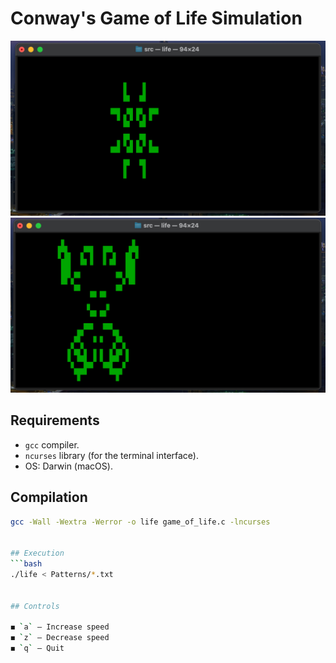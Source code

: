 # Conway's Game of Life Simulation

![image](images/img1.png)
![image](images/img2.png)


## Requirements

- `gcc` compiler.
- `ncurses` library (for the terminal interface).
- OS: Darwin (macOS).


## Compilation
```bash
gcc -Wall -Wextra -Werror -o life game_of_life.c -lncurses


## Execution
```bash
./life < Patterns/*.txt


## Controls

◼ `a` — Increase speed 
◼ `z` — Decrease speed  
◼ `q` — Quit
